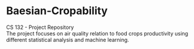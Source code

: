 # Baesian-Cropability
CS 132 - Project Repository  
The project focuses on air quality relation to food crops productivity using different statistical analysis and machine learning. 
